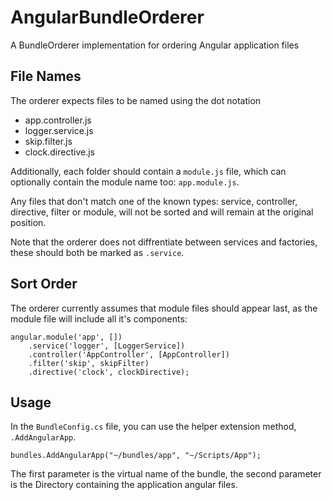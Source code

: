 # AngularBundleOrderer

A BundleOrderer implementation for ordering Angular application files

## File Names

The orderer expects files to be named using the dot notation

- app.controller.js
- logger.service.js
- skip.filter.js
- clock.directive.js

Additionally, each folder should contain a <code>module.js</code> file, which can optionally contain
the module name too: <code>app.module.js</code>.

Any files that don't match one of the known types: service, controller, directive, filter or module, will
not be sorted and will remain at the original position.

Note that the orderer does not diffrentiate between services and factories, these should both be marked 
as <code>.service</code>.

## Sort Order

The orderer currently assumes that module files should appear last, as the module file will include all it's components:

   ```
   angular.module('app', [])
       .service('logger', [LoggerService])
       .controller('AppController', [AppController])
       .filter('skip', skipFilter)
       .directive('clock', clockDirective);
  ``` 

## Usage

In the <code>BundleConfig.cs</code> file, you can use the helper extension method, <code>.AddAngularApp</code>.

```
bundles.AddAngularApp("~/bundles/app", "~/Scripts/App");
```

The first parameter is the virtual name of the bundle, the second parameter is the Directory containing the application angular files.
